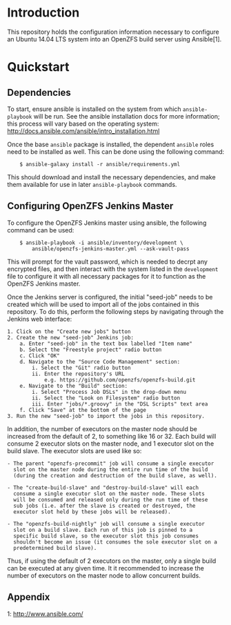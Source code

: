Introduction
============

This repository holds the configuration information necessary to
configure an Ubuntu 14.04 LTS system into an OpenZFS build server using
Ansible[1].

Quickstart
==========

Dependencies
------------

To start, ensure ansible is installed on the system from which
`ansible-playbook` will be run. See the ansible installation docs for
more information; this process will vary based on the operating system:
http://docs.ansible.com/ansible/intro_installation.html

Once the base `ansible` package is installed, the dependent `ansible`
roles need to be installed as well. This can be done using the following
command:

```
    $ ansible-galaxy install -r ansible/requirements.yml
```

This should download and install the necessary dependencies, and make
them available for use in later `ansible-playbook` commands.

Configuring OpenZFS Jenkins Master
----------------------------------

To configure the OpenZFS Jenkins master using ansible, the following
command can be used:

```
    $ ansible-playbook -i ansible/inventory/development \
        ansible/openzfs-jenkins-master.yml --ask-vault-pass

```
This will prompt for the vault password, which is needed to decrpt any
encrypted files, and then interact with the system listed in the
`development` file to configure it with all necessary packages for it to
function as the OpenZFS Jenkins master.

Once the Jenkins server is configured, the initial "seed-job" needs to
be created which will be used to import all of the jobs contained in
this repository. To do this, perform the following steps by navigating
through the Jenkins web interface:

    1. Click on the "Create new jobs" button
    2. Create the new "seed-job" Jenkins job:
        a. Enter "seed-job" in the text box labelled "Item name"
        b. Select the "Freestyle project" radio button
        c. Click "OK"
        d. Navigate to the "Source Code Management" section:
            i. Select the "Git" radio button
            ii. Enter the repository's URL
                e.g. https://github.com/openzfs/openzfs-build.git
        e. Navigate to the "Build" section:
            i. Select "Process Job DSLs" in the drop-down menu
            ii. Select the "Look on Filesystem" radio button
            iii. Enter "jobs/*.groovy" in the "DSL Scripts" text area
        f. Click "Save" at the bottom of the page
    3. Run the new "seed-job" to import the jobs in this repository.

In addition, the number of executors on the master node should be
increased from the default of 2, to something like 16 or 32. Each build
will consume 2 executor slots on the master node, and 1 executor slot on
the build slave. The executor slots are used like so:

    - The parent "openzfs-precommit" job will consume a single executor
      slot on the master node during the entire run time of the build
      (during the creation and destruction of the build slave, as well).

    - The "create-build-slave" and "destroy-build-slave" will each
      consume a single executor slot on the master node. These slots
      will be consumed and released only during the run time of these
      sub jobs (i.e. after the slave is created or destroyed, the
      executor slot held by these jobs will be released).

    - The "openzfs-build-nightly" job will consume a single executor
      slot on a build slave. Each run of this job is pinned to a
      specific build slave, so the executor slot this job consumes
      shouldn't become an issue (it consumes the sole executor slot on a
      predetermined build slave).

Thus, if using the default of 2 executors on the master, only a single
build can be executed at any given time. It it recommended to increase
the number of executors on the master node to allow concurrent builds.

Appendix
--------

 1: http://www.ansible.com/
